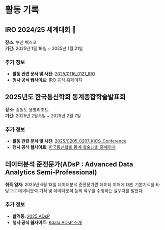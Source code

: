 # 활동 기록

<!-- 접었다 펼치는 기능
<details open>
  <summary style="font-size: 2em; font-weight: bold;">2025년 활동</summary> -->

## IRO 2024/25 세계대회 🤖
**장소:** 부산 벡스코  
**기간:** 2025년 1월 16일 ~ 2025년 1월 21일

### 추가 정보

- **활동 관련 문서 및 사진:** [2025/0116_0121_IRO](https://github.com/beomdo-park/Portfolio/tree/main/2025/0116_0121_IRO)
- **행사 공식 웹사이트:** [IRO 공식 홈페이지](https://iroc.kr/)



## 2025년도 한국통신학회 동계종합학술발표회 

**장소:** 강원도 용평리조트  
**기간:** 2025년 2월 5일 ~ 2025년 2월 7일

### 추가 정보

- **활동 관련 문서 및 사진:** [2025/0205_0207_KICS_Conference](https://github.com/beomdo-park/Portfolio/tree/main/2025/0205_0207_KICS_Conference)
- **행사 공식 웹사이트:** [한국통신학회 동계 학술대회 홈페이지](https://conf.kics.or.kr/2025w/)  

  
## 데이터분석 준전문가(ADsP : Advanced Data Analytics Semi-Professional)

**취득 일자:** 2025년 6월 13일
데이터분석 준전문가란 데이터 이해에 대한 기본지식을 바탕으로 데이터분석 기획 및 데이터분석 등의 직무를 수행하는 실무자를 말한다.
### 추가 정보

- **합격증:** [2025 ADsP](https://github.com/beomdo-park/Portfolio/tree/main/2025/ADsP)
- **행사 공식 웹사이트:** [Kdata ADsP 소개](https://www.dataq.or.kr/www/sub/a_06.do)

<!-- </details> -->
